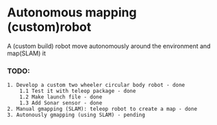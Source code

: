 # Autonomous mapping (custom)robot
A (custom build) robot move autonomously around the environment and map(SLAM) it

### TODO:
    1. Develop a custom two wheeler circular body robot - done
        1.1 Test it with teleop package - done
        1.2 Make launch file - done
        1.3 Add Sonar sensor - done
    2. Manual gmapping (SLAM): teleop robot to create a map - done
    3. Autonously gmapping (using SLAM) - pending
